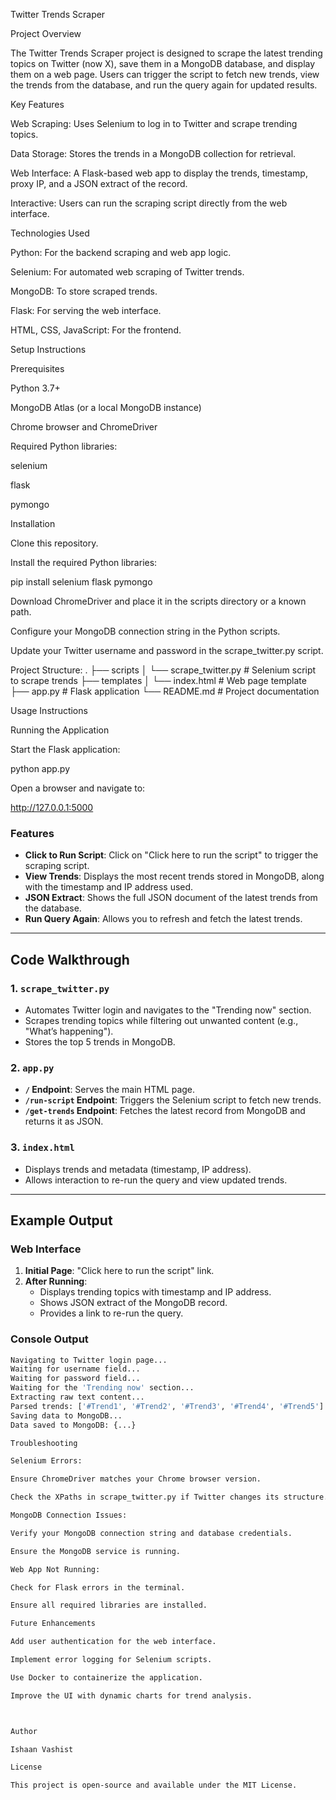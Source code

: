 Twitter Trends Scraper

Project Overview

The Twitter Trends Scraper project is designed to scrape the latest trending topics on Twitter (now X), save them in a MongoDB database, and display them on a web page. Users can trigger the script to fetch new trends, view the trends from the database, and run the query again for updated results.


Key Features

Web Scraping: Uses Selenium to log in to Twitter and scrape trending topics.

Data Storage: Stores the trends in a MongoDB collection for retrieval.

Web Interface: A Flask-based web app to display the trends, timestamp, proxy IP, and a JSON extract of the record.

Interactive: Users can run the scraping script directly from the web interface.


Technologies Used

Python: For the backend scraping and web app logic.

Selenium: For automated web scraping of Twitter trends.

MongoDB: To store scraped trends.

Flask: For serving the web interface.

HTML, CSS, JavaScript: For the frontend.


Setup Instructions

Prerequisites

Python 3.7+

MongoDB Atlas (or a local MongoDB instance)

Chrome browser and ChromeDriver

Required Python libraries:

selenium

flask

pymongo

Installation

Clone this repository.


Install the required Python libraries:

pip install selenium flask pymongo

Download ChromeDriver and place it in the scripts directory or a known path.

Configure your MongoDB connection string in the Python scripts.

Update your Twitter username and password in the scrape_twitter.py script.


Project Structure:
.
├── scripts
│   └── scrape_twitter.py  # Selenium script to scrape trends
├── templates
│   └── index.html         # Web page template
├── app.py                 # Flask application
└── README.md              # Project documentation


Usage Instructions

Running the Application

Start the Flask application:

python app.py

Open a browser and navigate to:



http://127.0.0.1:5000


### Features
- **Click to Run Script**: Click on "Click here to run the script" to trigger the scraping script.
- **View Trends**: Displays the most recent trends stored in MongoDB, along with the timestamp and IP address used.
- **JSON Extract**: Shows the full JSON document of the latest trends from the database.
- **Run Query Again**: Allows you to refresh and fetch the latest trends.

---

## Code Walkthrough

### 1. `scrape_twitter.py`
- Automates Twitter login and navigates to the "Trending now" section.
- Scrapes trending topics while filtering out unwanted content (e.g., "What’s happening").
- Stores the top 5 trends in MongoDB.

### 2. `app.py`
- **`/` Endpoint**: Serves the main HTML page.
- **`/run-script` Endpoint**: Triggers the Selenium script to fetch new trends.
- **`/get-trends` Endpoint**: Fetches the latest record from MongoDB and returns it as JSON.

### 3. `index.html`
- Displays trends and metadata (timestamp, IP address).
- Allows interaction to re-run the query and view updated trends.

---

## Example Output
### Web Interface
1. **Initial Page**: "Click here to run the script" link.
2. **After Running**:
   - Displays trending topics with timestamp and IP address.
   - Shows JSON extract of the MongoDB record.
   - Provides a link to re-run the query.

### Console Output
```bash
Navigating to Twitter login page...
Waiting for username field...
Waiting for password field...
Waiting for the 'Trending now' section...
Extracting raw text content...
Parsed trends: ['#Trend1', '#Trend2', '#Trend3', '#Trend4', '#Trend5']
Saving data to MongoDB...
Data saved to MongoDB: {...}

Troubleshooting

Selenium Errors:

Ensure ChromeDriver matches your Chrome browser version.

Check the XPaths in scrape_twitter.py if Twitter changes its structure.

MongoDB Connection Issues:

Verify your MongoDB connection string and database credentials.

Ensure the MongoDB service is running.

Web App Not Running:

Check for Flask errors in the terminal.

Ensure all required libraries are installed.

Future Enhancements

Add user authentication for the web interface.

Implement error logging for Selenium scripts.

Use Docker to containerize the application.

Improve the UI with dynamic charts for trend analysis.



Author

Ishaan Vashist

License

This project is open-source and available under the MIT License.

